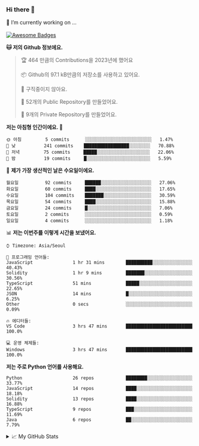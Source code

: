 ### Hi there 👋 
🔭 I’m currently working on ... </br></br>
[![Awesome Badges](https://img.shields.io/badge/Introduce-EN-green.svg)](https://github.com/tlatkdgus1/tlatkdgus1/blob/main/README.md.en)

<!--START_SECTION:waka-->
**🐱 저의 Github 정보에요.** 

> 🏆 464 만큼의 Contributions을 2023년에 했어요
 > 
> 📦 Github의 97.1 kB만큼의 저장소를 사용하고 있어요. 
 > 
> 🚫 구직중이지 않아요.
 > 
> 📜 52개의 Public Repository를 만들었어요. 
 > 
> 🔑 9개의 Private Repository를 만들었어요.  

**저는 아침형 인간이에요. 🐤** 

```text
🌞 아침         5 commits      ░░░░░░░░░░░░░░░░░░░░░░░░░   1.47% 
🌆 낮　         241 commits    █████████████████░░░░░░░░   70.88% 
🌃 저녁         75 commits     █████░░░░░░░░░░░░░░░░░░░░   22.06% 
🌙 밤　         19 commits     █░░░░░░░░░░░░░░░░░░░░░░░░   5.59%

```
📅 **제가 가장 생산적인 날은 수요일이에요.** 

```text
월요일          92 commits     ██████░░░░░░░░░░░░░░░░░░░   27.06% 
화요일          60 commits     ████░░░░░░░░░░░░░░░░░░░░░   17.65% 
수요일          104 commits    ███████░░░░░░░░░░░░░░░░░░   30.59% 
목요일          54 commits     ████░░░░░░░░░░░░░░░░░░░░░   15.88% 
금요일          24 commits     █░░░░░░░░░░░░░░░░░░░░░░░░   7.06% 
토요일          2 commits      ░░░░░░░░░░░░░░░░░░░░░░░░░   0.59% 
일요일          4 commits      ░░░░░░░░░░░░░░░░░░░░░░░░░   1.18%

```


📊 **저는 이번주를 이렇게 시간을 보냈어요.** 

```text
⌚︎ Timezone: Asia/Seoul

💬 프로그래밍 언어들: 
JavaScript               1 hr 31 mins        ██████████░░░░░░░░░░░░░░░   40.43% 
Solidity                 1 hr 9 mins         ███████░░░░░░░░░░░░░░░░░░   30.56% 
TypeScript               51 mins             █████░░░░░░░░░░░░░░░░░░░░   22.65% 
JSON                     14 mins             █░░░░░░░░░░░░░░░░░░░░░░░░   6.25% 
Other                    0 secs              ░░░░░░░░░░░░░░░░░░░░░░░░░   0.09%

🔥 에디터들: 
VS Code                  3 hrs 47 mins       █████████████████████████   100.0%

💻 운영 체제들: 
Windows                  3 hrs 47 mins       █████████████████████████   100.0%

```

**저는 주로 Python 언어를 사용해요.** 

```text
Python                   26 repos            ████████░░░░░░░░░░░░░░░░░   33.77% 
JavaScript               14 repos            ████░░░░░░░░░░░░░░░░░░░░░   18.18% 
Solidity                 13 repos            ████░░░░░░░░░░░░░░░░░░░░░   16.88% 
TypeScript               9 repos             ███░░░░░░░░░░░░░░░░░░░░░░   11.69% 
Java                     6 repos             ██░░░░░░░░░░░░░░░░░░░░░░░   7.79%

```



<!--END_SECTION:waka-->

<details>
<summary>📈 My GitHub Stats</summary>
<p align="center"> <img src="https://github-readme-stats.vercel.app/api?username=tlatkdgus1&show_icons=true" alt="tlatkdgus1" />
</details>
